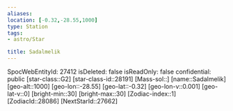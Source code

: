 ```yaml
---
aliases: 
location: [-0.32,-28.55,1000]
type: Station
tags:
- astro/Star

title: Sadalmelik
---
```

SpocWebEntityId: 27412
isDeleted: false
isReadOnly: false
confidential: public
[star-class::G2]
[star-class-id::28191]
[Mass-sol::]
[name::Sadalmelik]
[geo-alt::1000]
[geo-lon::-28.55]
[geo-lat::-0.32]
[geo-lon-v::0.001]
[geo-lat-v::0]
[bright-min::30]
[bright-max::30]
[Zodiac-index::1]
[ZodiacId::28086]
[NextStarId::27662]



